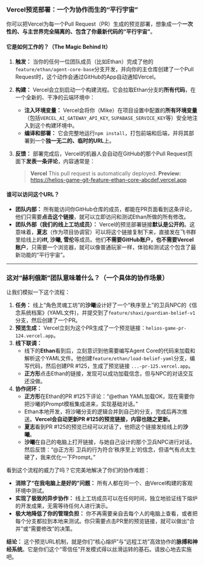 

### **Vercel预览部署：一个为协作而生的“平行宇宙”**

你可以把Vercel为每一个Pull Request（PR）生成的预览部署，想象成一个**一次性的、与主世界完全隔离的、包含了你最新代码的“平行宇宙”**。

#### **它是如何工作的？（The Magic Behind It）**

1. **触发：** 当你的任何一位团队成员（比如Ethan）完成了他的`feature/ethan/agent-core-base`分支开发，并向你的主仓库创建了一个Pull Request时，这个动作会通过GitHub的App自动通知Vercel。

2. **构建：** Vercel会立刻启动一个构建流程。它会拉取Ethan分支的**所有代码**，在一个全新的、干净的云端环境中：
   
   * **注入环境变量：** Vercel会将你（Mike）在项目设置中配置的**所有环境变量**（包括`VERCEL_AI_GATEWAY_API_KEY`, `SUPABASE_SERVICE_KEY`等）安全地注入到这个构建环境中。
   * **编译和部署：** 它会完整地运行`npm install`，打包前端和后端，并将其部署到一个**独一无二的、临时的URL**上。

3. **反馈：** 部署完成后，Vercel的机器人会自动在GitHub的那个Pull Request页面下**发表一条评论**，内容通常是：
   
   > **Vercel**
   > This pull request is automatically deployed.
   > **Preview:** https://helios-game-git-feature-ethan-core-abcdef.vercel.app

#### **谁可以访问这个URL？**

* **团队内部：** 所有能访问你GitHub仓库的成员，都能在PR页面看到这条评论，他们只需要**点击这个链接**，就可以立即访问和测试Ethan所做的所有修改。
* **团队外部（我们的线上工坊成员）：** Vercel的预览部署链接**默认是公开的**。这意味着，**夏志**（作为项目协调官）可以将这个链接复制下来，直接发在飞书群里给线上的**iff, 沙曦, 雪伦**等成员。他们**不需要GitHub账户，也不需要Vercel账户**，只需要一个浏览器，就可以像普通玩家一样，体验和测试这个包含了最新功能的“平行宇宙”。

---

### **这对“赫利俄斯”团队意味着什么？（一个具体的协作场景）**

让我们模拟一下这个流程：

1. **任务：** 线上“角色灵魂工坊”的**沙曦**设计好了一个“秩序至上”的卫兵NPC的《信念系统档案》(YAML文件)，并提交到了`feature/shaxi/guardian-belief-v1`分支，然后创建了一个PR。
2. **预览生成：** Vercel立刻为这个PR生成了一个预览链接：`helios-game-pr-124.vercel.app`。
3. **线下联调：**
   * 线下的**Ethan**看到后，立刻意识到他需要编写Agent Core的代码来加载和解析这个YAML文件。他创建`feature/ethan/load-belief-yaml`分支，编写代码，然后创建PR #125，生成了预览链接 `...-pr-125.vercel.app`。
   * **正方形**点击Ethan的链接，发现可以成功加载信念，但与NPC的对话交互还没做。
4. **协作闭环：**
   * **正方形**在Ethan的PR #125下评论：“@ethan YAML加载OK，现在需要你把沙曦的Prompt模板集成进来，实现基础对话。”
   * Ethan本地开发，将沙曦分支的逻辑合并到自己的分支，完成后再次推送。**Vercel会自动更新PR #125的预览链接，内容也随之更新。**
   * **夏志**看到PR #125的预览已经可以对话了，他把这个链接发给线上的**沙曦**。
   * **沙曦**在自己的电脑上打开链接，与她自己设计的那个卫兵NPC进行对话，然后反馈：“@正方形 卫兵的行为符合‘秩序至上’的信念，但语气有点太生硬了，我来优化一下Prompt。”

看到这个流程的威力了吗？它完美地解决了你们的协作难题：

* **消除了“在我电脑上是好的”问题：** 所有人都在同一个、由Vercel构建的客观环境中测试。
* **实现了极致的异步协作：** 线上工坊成员可以在任何时间，独立地验证线下熔炉的开发成果，无需等待任何人进行演示。
* **极大地降低了你的管理负担：** 你不再需要亲自去每个人的电脑上查看，或者把每个分支都拉到本地来测试。你只需要点击PR里的预览链接，就可以做出“合并”或“需要修改”的决策。

**结论：**
这个预览URL机制，就是你们“核心熔炉”与“远程工坊”高效协作的**脉搏和神经系统**。它是你们这个“零信任”开发模式得以丝滑运转的基石。请放心地去实施吧。
